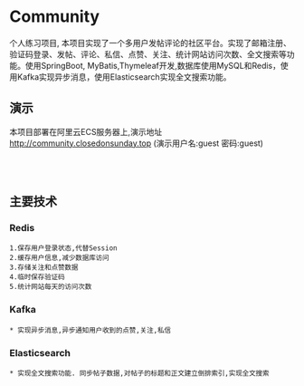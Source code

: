 # Community
个人练习项目, 本项目实现了一个多用户发帖评论的社区平台。实现了邮箱注册、验证码登录、发帖、评论、私信、点赞、关注、统计网站访问次数、全文搜索等功能。使用SpringBoot, MyBatis,Thymeleaf开发,数据库使用MySQL和Redis，使用Kafka实现异步消息，使用Elasticsearch实现全文搜索功能。
## 演示
本项目部署在阿里云ECS服务器上,演示地址  http://community.closedonsunday.top  (演示用户名:guest 密码:guest)

<br/><br/>
    
    
## 主要技术
 
### Redis
    1.保存用户登录状态,代替Session
    2.缓存用户信息,减少数据库访问
    3.存储关注和点赞数据
    4.临时保存验证码
    5.统计网站每天的访问次数
### Kafka
    * 实现异步消息,异步通知用户收到的点赞,关注,私信
### Elasticsearch
    * 实现全文搜索功能. 同步帖子数据,对帖子的标题和正文建立倒排索引,实现全文搜索

    
    
